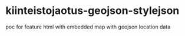 # kiinteistojaotus-geojson-stylejson

poc for feature html with embedded map with geojson location data  
